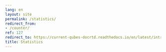 ```yaml
---
lang: en
layout: site
permalink: /statistics/
redirect_from:
- /counter/
ref: 127
redirect_to: https://current-qubes-docrtd.readthedocs.io/en/latest/introduction/statistics.html
title: Statistics
---
```


